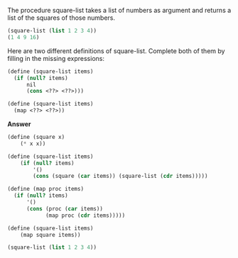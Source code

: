 The procedure square-list takes a list of numbers as argument and returns a list of the squares of those numbers.

```scheme
(square-list (list 1 2 3 4))
(1 4 9 16)
```

Here are two different definitions of square-list. Complete both of them by filling in the missing expressions:

```scheme
(define (square-list items)
  (if (null? items)
      nil
      (cons <??> <??>)))

(define (square-list items)
  (map <??> <??>))
```

**Answer**

```scheme
(define (square x)
    (* x x))

(define (square-list items)
    (if (null? items)
        '()
        (cons (square (car items)) (square-list (cdr items)))))

(define (map proc items)
  (if (null? items)
      '()
      (cons (proc (car items))
            (map proc (cdr items)))))

(define (square-list items)
    (map square items))

(square-list (list 1 2 3 4))
```
